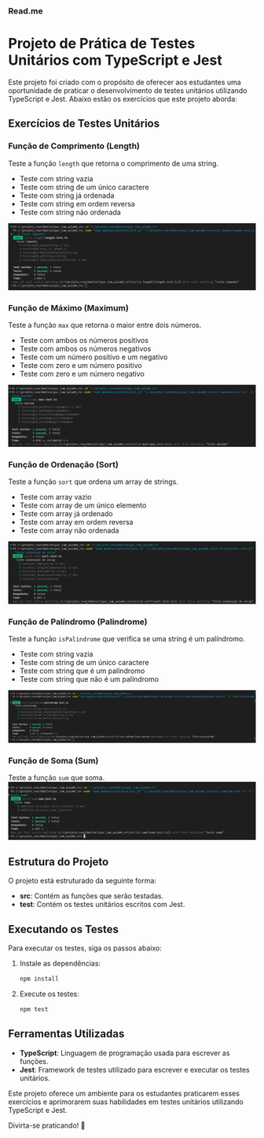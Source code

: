 ### Read.me

# Projeto de Prática de Testes Unitários com TypeScript e Jest

Este projeto foi criado com o propósito de oferecer aos estudantes uma oportunidade de praticar o desenvolvimento de testes unitários utilizando TypeScript e Jest. Abaixo estão os exercícios que este projeto aborda:

## Exercícios de Testes Unitários

### Função de Comprimento (Length)

Teste a função `length` que retorna o comprimento de uma string.

- Teste com string vazia
- Teste com string de um único caractere
- Teste com string já ordenada
- Teste com string em ordem reversa
- Teste com string não ordenada

![alt text](<Teste length-1.png>)

### Função de Máximo (Maximum)

Teste a função `max` que retorna o maior entre dois números.

- Teste com ambos os números positivos
- Teste com ambos os números negativos
- Teste com um número positivo e um negativo
- Teste com zero e um número positivo
- Teste com zero e um número negativo

![alt text](<Teste max.png>)

### Função de Ordenação (Sort)

Teste a função `sort` que ordena um array de strings.

- Teste com array vazio
- Teste com array de um único elemento
- Teste com array já ordenado
- Teste com array em ordem reversa
- Teste com array não ordenada

![alt text](<Teste sort.png>)

### Função de Palíndromo (Palindrome)

Teste a função `isPalindrome` que verifica se uma string é um palíndromo.

- Teste com string vazia
- Teste com string de um único caractere
- Teste com string que é um palíndromo
- Teste com string que não é um palíndromo

![alt text](<Teste palindrome.png>)

### Função de Soma (Sum)

Teste a função `sum` que soma.
![alt text](<Teste sum.png>)

## Estrutura do Projeto

O projeto está estruturado da seguinte forma:

- **src**: Contém as funções que serão testadas.
- **test**: Contém os testes unitários escritos com Jest.

## Executando os Testes

Para executar os testes, siga os passos abaixo:

1. Instale as dependências:

   ```bash
   npm install
   ```

2. Execute os testes:
   ```bash
   npm test
   ```

## Ferramentas Utilizadas

- **TypeScript**: Linguagem de programação usada para escrever as funções.
- **Jest**: Framework de testes utilizado para escrever e executar os testes unitários.

Este projeto oferece um ambiente para os estudantes praticarem esses exercícios e aprimorarem suas habilidades em testes unitários utilizando TypeScript e Jest.

Divirta-se praticando! 🚀
